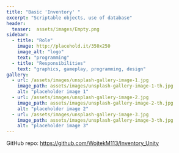 ```yaml
---
title: "Basic 'Inventory' "
excerpt: "Scriptable objects, use of database"
header:
  teaser:  assets/images/Empty.png
sidebar:
  - title: "Role"
    image: http://placehold.it/350x250
    image_alt: "logo"
    text: "programming"
  - title: "Responsibilities"
    text: "graphics, gameplay, programming, design"
gallery:
  - url: /assets/images/unsplash-gallery-image-1.jpg
    image_path: assets/images/unsplash-gallery-image-1-th.jpg
    alt: "placeholder image 1"
  - url: /assets/images/unsplash-gallery-image-2.jpg
    image_path: assets/images/unsplash-gallery-image-2-th.jpg
    alt: "placeholder image 2"
  - url: /assets/images/unsplash-gallery-image-3.jpg
    image_path: assets/images/unsplash-gallery-image-3-th.jpg
    alt: "placeholder image 3"
---
```

 
GitHub repo: <https://github.com/WojtekM113/Inventory_Unity>